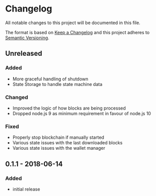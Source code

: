 # Changelog

All notable changes to this project will be documented in this file.

The format is based on [Keep a Changelog](http://keepachangelog.com/en/1.0.0/)
and this project adheres to [Semantic Versioning](http://semver.org/spec/v2.0.0.html).

## Unreleased

### Added

-   More graceful handling of shutdown
-   State Storage to handle state machine data

### Changed

-   Improved the logic of how blocks are being processed
-   Dropped node.js 9 as minimum requirement in favour of node.js 10

### Fixed

-   Properly stop blockchain if manually started
-   Various state issues with the last downloaded blocks
-   Various state issues with the wallet manager

## 0.1.1 - 2018-06-14

### Added

-   initial release
